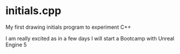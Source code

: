 # initials.cpp
My first drawing initials program to experiment C++

I am really excited as in a few days I will start a Bootcamp with Unreal Engine 5
